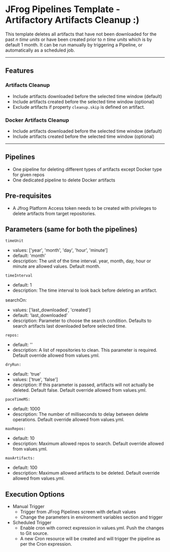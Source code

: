 # JFrog Pipelines Template - Artifactory Artifacts Cleanup :)

This template deletes all artifacts that have not been downloaded for the past *n time units* or have been created prior to *n time units* which is by default 1 month. It can be run manually by triggering a Pipeline, or automatically as a scheduled job.

----

## Features

### Artifacts Cleanup
- Include artifacts downloaded before the selected time window (default)
- Include artifacts created before the selected time window (optional)
- Exclude artifacts if property `cleanup.skip` is defined on artifact.

### Docker Artifacts Cleanup
- Include artifacts downloaded before the selected time window (default)
- Include artifacts created before the selected time window (optional)

----

## Pipelines
- One pipeline for deleting different types of artifacts except Docker type for given repos
- One dedicated pipeline to delete Docker artifacts

## Pre-requisites
- A Jfrog Platform Access token needs to be created with privileges to delete artifacts from target repositories.

## Parameters (same for both the pipelines)

`timeUnit`
- values: ['year', 'month', 'day', 'hour', 'minute']
- default: 'month'
- description: The unit of the time interval. year, month, day, hour or minute are allowed values. Default month.

`timeInterval`
- default: 1
- description: The time interval to look back before deleting an artifact.

searchOn:
- values: ['last_downloaded', 'created']
- default: 'last_downloaded'
- description: Parameter to choose the search condition. Defaults to search artifacts last downloaded before selected time.

`repos:`
- default: ''
- description: A list of repositories to clean. This parameter is required. Default override allowed from values.yml.

`dryRun:`
- default: 'true'
- values: ['true', 'false']
- description: If this parameter is passed, artifacts will not actually be deleted. Default false. Default override allowed from values.yml.

`paceTimeMS:`
- default: 1000
- description: The number of milliseconds to delay between delete operations. Default override allowed from values.yml.

`maxRepos:`
- default: 10
- description: Maximum allowed repos to search. Default override allowed from values.yml.

`maxArtifacts:`
- default: 100
- description: Maximum allowed artifacts to be deleted. Default override allowed from values.yml.


## Execution Options

- Manual Trigger
  - Trigger from JFrog Pipelines screen with default values
  - Change the parameters in environment variables section and trigger
- Scheduled Trigger
  - Enable cron with correct expression in values.yml. Push the changes to Git source.
  - A new Cron resource will be created and will trigger the pipeline as per the Cron expression.

 
